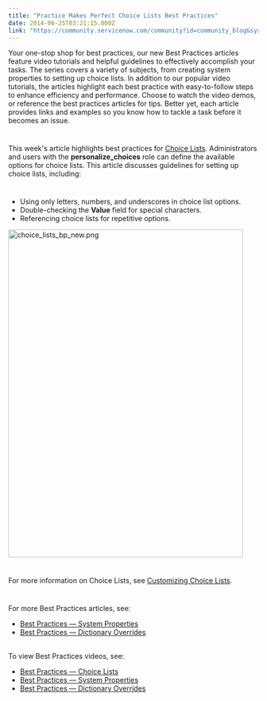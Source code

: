 ```yaml
---
title: "Practice Makes Perfect Choice Lists Best Practices"
date: 2014-06-25T03:21:15.000Z
link: "https://community.servicenow.com/community?id=community_blog&sys_id=e33e62addbd0dbc01dcaf3231f9619a1"
---
```

<p>Your one-stop shop for best practices, our new Best Practices articles feature video tutorials and helpful guidelines to effectively accomplish your tasks. The series covers a variety of subjects, from creating system properties to setting up choice lists. In addition to our popular video tutorials, the articles highlight each best practice with easy-to-follow steps to enhance efficiency and performance. Choose to watch the video demos, or reference the best practices articles for tips. Better yet, each article provides links and examples so you know how to tackle a task before it becomes an issue.</p><p style="min-height: 8pt; height: 8pt; padding: 0px;">  </p><p>This week's article highlights best practices for <a title="k-external-small" class="jive-link-external-small" href="https://hi.service-now.com/kb_view.do?sysparm_article=KB0538947&amp;ni.dependent.topic=kb_knowledge.category&amp;prd_chk=64d4111a85ef0500f6596ad46389742a&amp;sysparm_category=&amp;sysparm_ck=de8781456fe5e50056fbbe4c2c3ee415e72c7b2578bd95b56c8ee86d578f3a8fd128c957&amp;sysparm_nameofstack=&amp;sysparm_product=b7b4111a85ef0500f6596ad463897423%2C64d4111a85ef0500f6596ad46389742a&amp;sysparm_search=Best+Practices+Choice+Lists&amp;sysparm_topic=" rel="nofollow" target="_blank">Choice Lists</a>. Administrators and users with the <strong>personalize_choices</strong> role can define the available options for choice lists. This article discusses guidelines for setting up choice lists, including:</p><p style="min-height: 8pt; height: 8pt; padding: 0px;">  </p><ul><li>Using only letters, numbers, and underscores in choice list options.</li><li>Double-checking the <strong>Value</strong> field for special characters.</li><li>Referencing choice lists for repetitive options.</li></ul><p><a _jive_internal="true" href="/servlet/JiveServlet/showImage/38-3199-11199/choice_lists_bp_new.png"><img  alt="choice_lists_bp_new.png" class="image-0 jive-image" height="659" src="9b01a94adb94d7041dcaf3231f961981.iix" style="height: 659.04px; width: 472px;" width="472"/></a></p><p style="min-height: 8pt; height: 8pt; padding: 0px;">  </p><p>For more information on Choice Lists, see <a title="k-external-small" class="jive-link-external-small" href="http://wiki.servicenow.com/index.php?title=Customizing_Choice_Lists" rel="nofollow" target="_blank">Customizing Choice Lists</a>.</p><p style="min-height: 8pt; height: 8pt; padding: 0px;">  </p><p>For more Best Practices articles, see:</p><ul><li><a title="k-external-small" class="jive-link-external-small" href="https://hi.service-now.com/kb_view.do?sysparm_article=KB0538866&amp;ni.dependent.topic=kb_knowledge.category&amp;prd_chk=64d4111a85ef0500f6596ad46389742a&amp;sysparm_category=&amp;sysparm_ck=de8781456fe5e50056fbbe4c2c3ee415e72c7b2578bd95b56c8ee86d578f3a8fd128c957&amp;sysparm_nameofstack=&amp;sysparm_product=b7b4111a85ef0500f6596ad463897423%2C64d4111a85ef0500f6596ad46389742a&amp;sysparm_search=Best+Practices+System+Properties&amp;sysparm_topic=" rel="nofollow" target="_blank">Best Practices — System Properties</a></li><li><a title="k-external-small" class="jive-link-external-small" href="https://hi.service-now.com/kb_view.do?sysparm_article=KB0538866&amp;ni.dependent.topic=kb_knowledge.category&amp;prd_chk=64d4111a85ef0500f6596ad46389742a&amp;sysparm_category=&amp;sysparm_ck=de8781456fe5e50056fbbe4c2c3ee415e72c7b2578bd95b56c8ee86d578f3a8fd128c957&amp;sysparm_nameofstack=&amp;sysparm_product=b7b4111a85ef0500f6596ad463897423%2C64d4111a85ef0500f6596ad46389742a&amp;sysparm_search=Best+Practices+System+Properties&amp;sysparm_topic=" rel="nofollow" target="_blank">Best Practices — Dictionary Overrides </a><br/><br/></li></ul><p>To view Best Practices videos, see:</p><ul><li><a title="" _jive_internal="true" data-containerid="2927" data-containertype="37" data-objectid="3013" data-objecttype="38" href="/community?id=community_blog&sys_id=21cd22e9dbd0dbc01dcaf3231f96194d">Best Practices — Choice Lists</a></li><li><a title="" _jive_internal="true" data-containerid="2927" data-containertype="37" data-objectid="3051" data-objecttype="38" href="/community?id=community_blog&sys_id=e0dc2665dbd0dbc01dcaf3231f9619f6">Best Practices — System Properties</a></li><li><a title="" _jive_internal="true" data-containerid="2927" data-containertype="37" data-objectid="3018" data-objecttype="38" href="/community?id=community_blog&sys_id=757d2269dbd0dbc01dcaf3231f961916">Best Practices — Dictionary Overrides</a></li></ul>